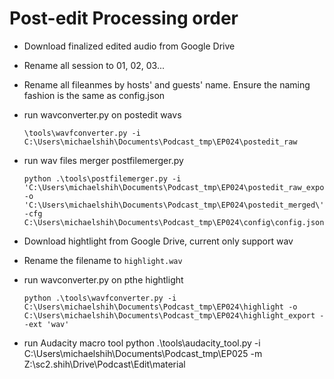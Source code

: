 # Post-edit Processing order

- Download finalized edited audio from Google Drive
- Rename all session to 01, 02, 03...
- Rename all fileanmes by hosts' and guests' name. Ensure the naming fashion is the same as config.json

- run wavconverter.py on postedit wavs
    
    ```shell
    \tools\wavfconverter.py -i C:\Users\michaelshih\Documents\Podcast_tmp\EP024\postedit_raw
    ```

- run wav files merger postfilemerger.py
    ```
    python .\tools\postfilemerger.py -i 'C:\Users\michaelshih\Documents\Podcast_tmp\EP024\postedit_raw_export\' -o 'C:\Users\michaelshih\Documents\Podcast_tmp\EP024\postedit_merged\' -cfg C:\Users\michaelshih\Documents\Podcast_tmp\EP024\config\config.json
    ```

- Download hightlight from Google Drive, current only support wav
- Rename the filename to `highlight.wav`
- run wavconverter.py on pthe hightlight
    
    ```shell
    python .\tools\wavfconverter.py -i C:\Users\michaelshih\Documents\Podcast_tmp\EP024\highlight -o C:\Users\michaelshih\Documents\Podcast_tmp\EP024\highlight_export --ext 'wav'
    ```


- run Audacity macro tool 
python .\tools\audacity_tool.py -i C:\Users\michaelshih\Documents\Podcast_tmp\EP025 -m Z:\sc2.shih\Drive\Podcast\Edit\material
